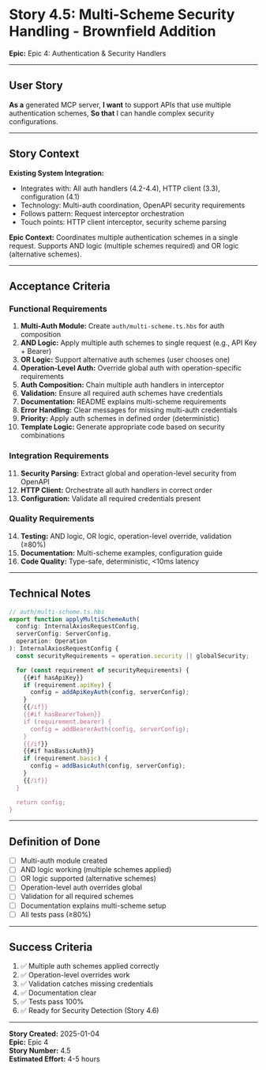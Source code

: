 # Story 4.5: Multi-Scheme Security Handling - Brownfield Addition

**Epic:** Epic 4: Authentication & Security Handlers

---

## User Story

**As a** generated MCP server,
**I want** to support APIs that use multiple authentication schemes,
**So that** I can handle complex security configurations.

---

## Story Context

**Existing System Integration:**
- Integrates with: All auth handlers (4.2-4.4), HTTP client (3.3), configuration (4.1)
- Technology: Multi-auth coordination, OpenAPI security requirements
- Follows pattern: Request interceptor orchestration
- Touch points: HTTP client interceptor, security scheme parsing

**Epic Context:**
Coordinates multiple authentication schemes in a single request. Supports AND logic (multiple schemes required) and OR logic (alternative schemes).

---

## Acceptance Criteria

### Functional Requirements

1. **Multi-Auth Module:** Create `auth/multi-scheme.ts.hbs` for auth composition
2. **AND Logic:** Apply multiple auth schemes to single request (e.g., API Key + Bearer)
3. **OR Logic:** Support alternative auth schemes (user chooses one)
4. **Operation-Level Auth:** Override global auth with operation-specific requirements
5. **Auth Composition:** Chain multiple auth handlers in interceptor
6. **Validation:** Ensure all required auth schemes have credentials
7. **Documentation:** README explains multi-scheme requirements
8. **Error Handling:** Clear messages for missing multi-auth credentials
9. **Priority:** Apply auth schemes in defined order (deterministic)
10. **Template Logic:** Generate appropriate code based on security combinations

### Integration Requirements

11. **Security Parsing:** Extract global and operation-level security from OpenAPI
12. **HTTP Client:** Orchestrate all auth handlers in correct order
13. **Configuration:** Validate all required credentials present

### Quality Requirements

14. **Testing:** AND logic, OR logic, operation-level override, validation (≥80%)
15. **Documentation:** Multi-scheme examples, configuration guide
16. **Code Quality:** Type-safe, deterministic, <10ms latency

---

## Technical Notes

```typescript
// auth/multi-scheme.ts.hbs
export function applyMultiSchemeAuth(
  config: InternalAxiosRequestConfig,
  serverConfig: ServerConfig,
  operation: Operation
): InternalAxiosRequestConfig {
  const securityRequirements = operation.security || globalSecurity;

  for (const requirement of securityRequirements) {
    {{#if hasApiKey}}
    if (requirement.apiKey) {
      config = addApiKeyAuth(config, serverConfig);
    }
    {{/if}}
    {{#if hasBearerToken}}
    if (requirement.bearer) {
      config = addBearerAuth(config, serverConfig);
    }
    {{/if}}
    {{#if hasBasicAuth}}
    if (requirement.basic) {
      config = addBasicAuth(config, serverConfig);
    }
    {{/if}}
  }

  return config;
}
```

---

## Definition of Done

- [ ] Multi-auth module created
- [ ] AND logic working (multiple schemes applied)
- [ ] OR logic supported (alternative schemes)
- [ ] Operation-level auth overrides global
- [ ] Validation for all required schemes
- [ ] Documentation explains multi-scheme setup
- [ ] All tests pass (≥80%)

---

## Success Criteria

1. ✅ Multiple auth schemes applied correctly
2. ✅ Operation-level overrides work
3. ✅ Validation catches missing credentials
4. ✅ Documentation clear
5. ✅ Tests pass 100%
6. ✅ Ready for Security Detection (Story 4.6)

---

**Story Created:** 2025-01-04  
**Epic:** Epic 4  
**Story Number:** 4.5  
**Estimated Effort:** 4-5 hours
